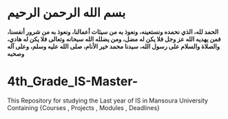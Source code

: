 # بسم الله الرحمن الرحيم
__الحمد لله، الذي نحمده ونستعينه، ونعوذ به من سيئات أعمالنا، ونعوذ به من شرور أنفسنا، فمن يهديه الله عز وجل فلا يكن له مضل، ومن يضلله الله سبحانه وتعالى فلا يكن له هادي، والصلاة والسلام على رسول الله، سيدنا محمد خير الأنام، صلى الله عليه وسلم، وعلى آله وصحبه__

# 4th_Grade_IS-Master-
This Repository for studying the Last year of IS in Mansoura University Containing {Courses , Projects , Modules , Deadlines}

